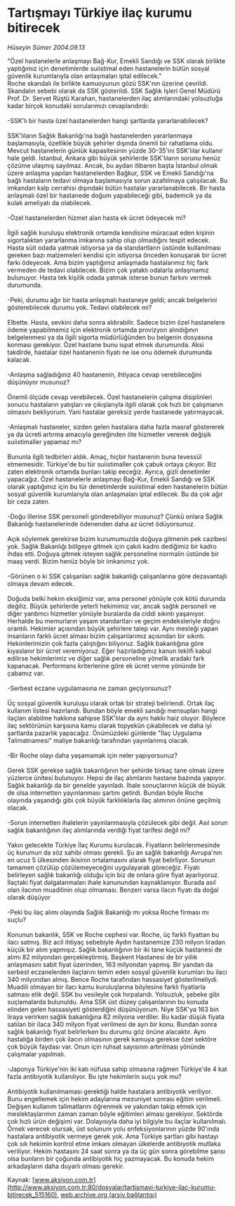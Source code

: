 # Tartışmayı Türkiye ilaç kurumu bitirecek

*Hüseyin Sümer 2004.09.13*

<div class="pNewsDetailMainContent" itemprop="articleBody">
 "Özel hastanelerle anlaşmayı Bağ-Kur, Emekli Sandığı ve SSK olarak birlikte yaptığımız için denetimlerde suiistimal eden hastanelerin bütün sosyal güvenlik kurumlarıyla olan anlaşmaları iptal edilecek."
 <br/>
 Roche skandalı ile birlikte kamuoyunun gözü SSK'nın üzerine çevrildi. Skandalın sebebi olarak da SSK gösterildi. SSK Sağlık İşleri Genel Müdürü Prof. Dr. Servet Rüştü Karahan, hastanelerden ilaç alımlarındaki yolsuzluğa kadar birçok konudaki sorularımızı cevaplandırdı:
 <br/>
 <br/>
 -SSK'lı bir hasta özel hastanelerden hangi şartlarda yararlanabilecek?
 <br/>
 <br/>
 SSK'lıların Sağlık Bakanlığı'na bağlı hastanelerden yararlanmaya başlamasıyla, özellikle büyük şehirler dışında önemli bir rahatlama oldu. Mevcut hastanelerin günlük kapasitesinin yüzde 30-35'ini SSK'lılar kullanır hale geldi. İstanbul, Ankara gibi büyük şehirlerde SSK'lıların sorunu henüz çözüme ulaşmış sayılmaz. Ancak, bu aydan itibaren başta İstanbul olmak üzere anlaşma yapılan hastanelerden Bağkur, SSK ve Emekli Sandığı'na bağlı hastaların tedavi olmaya başlamasıyla sorun azaltılmaya çalışılacak. Bu imkandan kalp cerrahisi dışındaki bütün hastalar yararlanabilecek. Bir hasta anlaşmalı özel bir hastanede doğum yapabileceği gibi, bademcik ya da kulak ameliyatı da olabilecek.
 <br/>
 <br/>
 -Özel hastanelerden hizmet alan hasta ek ücret ödeyecek mi?
 <br/>
 <br/>
 İlgili sağlık kuruluşu elektronik ortamda kendisine müracaat eden kişinin sigortalıktan yararlanma imkanına sahip olup olmadığını tespit edecek. Hasta süit odada yatmak istiyorsa ya da standartların üstünde kullanılması gereken bazı malzemeleri kendisi için istiyorsa önceden konuşarak bir ücret farkı ödeyecek. Ama bizim yaptığımız anlaşmada hastalarımız hiç fark vermeden de tedavi olabilecek. Bizim çok yataklı odalarla anlaşmamız bulunuyor. Hasta tek kişilik odada yatmak isterse bunun farkını vermek durumunda.
 <br/>
 <br/>
 -Peki, durumu ağır bir hasta anlaşmalı hastaneye geldi; ancak belgelerini gösterebilecek durumu yok. Tedavi olabilecek mi?
 <br/>
 <br/>
 Elbette. Hasta, sevkini daha sonra aldırabilir. Sadece bizim özel hastanelere ödeme yapabilmemiz için elektronik ortamda provizyon alındığının belgelenmesi ya da ilgili sigorta müdürlüğünden bu belgenin dosyasına konması gerekiyor. Özel hastane bunu ispat etmek durumunda. Aksi takdirde, hastalar özel hastanenin fiyatı ne ise onu ödemek durumunda kalacak.
 <br/>
 <br/>
 -Anlaşma sağladığınız 40 hastanenin, ihtiyaca cevap verebileceğini düşünüyor musunuz?
 <br/>
 <br/>
 Önemli ölçüde cevap verebilecek. Özel hastanelerin çalışma disiplinleri sonucu hastaların yatışları ve çıkışlarıyla ilgili olarak çok hızlı bir çalışmanın olmasını bekliyorum. Yani hastalar gereksiz yerde hastanede yatırmayacak.
 <br/>
 <br/>
 -Anlaşmalı hastaneler, sizden gelen hastalara daha fazla masraf göstererek ya da ücreti artırma amacıyla gereğinden öte hizmetler vererek değişik suiistimaller yapamaz mı?
 <br/>
 <br/>
 Bununla ilgili tedbirleri aldık. Amaç, hiçbir hastanenin buna tevessül etmemesidir. Türkiye'de bu tür suiistimaller çok çabuk ortaya çıkıyor. Biz zaten elektronik ortamda bunları takip eeceğiz. Ayrıca, gizli denetimler yapacağız. Özel hastanelerle anlaşmayı Bağ-Kur, Emekli Sandığı ve SSK olarak yaptığımız için bu tür denetimlerde suiistimal eden hastanelerin bütün sosyal güvenlik kurumlarıyla olan anlaşmaları iptal edilecek. Bu da çok ağır bir ceza zaten.
 <br/>
 <br/>
 -Doğu illerine SSK personeli gönderebiliyor musunuz? Çünkü onlara Sağlık Bakanlığı hastanelerinde ödenenden daha az ücret ödüyorsunuz.
 <br/>
 <br/>
 Açık söylemek gerekirse bizim kurumumuzda doğuya gitmenin pek cazibesi yok. Sağlık Bakanlığı bölgeye gitmek için çakılı kadro dediğimiz bir kadro ihdas etti. Doğuya gitmek isteyen sağlık personeline normalin üstünde bir maaş verdi. Bizim henüz böyle bir imkanımız yok.
 <br/>
 <br/>
 -Görünen o ki SSK çalışanları sağlık bakanlığı çalışanlarına göre dezavantajlı olmaya devam edecek.
 <br/>
 <br/>
 Doğuda belki hekim eksiğimiz var, ama personel yönüyle çok kötü durumda değiliz. Büyük şehirlerde yeterli hekimimiz var, ancak sağlık personeli ve diğer yardımcı hizmetler yönüyle buralarda da ciddi sıkıntı yaşanıyor. Herhalde bu memurların yaşam standartları ve geçim endeksleriyle doğru orantılı. Hekimler açısından büyük şehirlere talep var. Aynı mesleği yapan insanların farklı ücret alması bizim çalışanlarımız açısından bir sıkıntı. Hekimlerimizin çok fazla çalıştığını biliyoruz. Sağlık bakanlığına göre kıyaslanır bir ücret veremiyoruz. Eğer hazırladığımız kanun teklifi kabul edilirse hekimlerimiz ve diğer sağlık personeline yönelik aradaki fark kapanacak. Performans kriterlerine göre ek ücret verme yönünde bir çabamız var.
 <br/>
 <br/>
 -Serbest eczane uygulamasına ne zaman geçiyorsunuz?
 <br/>
 <br/>
 Üç sosyal güvenlik kuruluşu olarak ortak bir strateji belirlendi. Ortak ilaç kullanım listesi hazırlandı. Bundan böyle emekli sandığı mensupları hangi ilaçları alabilme hakkına sahipse SSK'lılar da aynı hakkı haiz oluyor. Böylece ilaç sektörünün karşısına kamu olarak topyekûn çıkabilecek ve daha iyi şartlarda pazarlık yapacağız. Önümüzdeki günlerde "İlaç Uygulama Talimatnamesi" maliye bakanlığı tarafından yayınlanmış olacak.
 <br/>
 <br/>
 -Bir Roche olayı daha yaşamamak için neler yapıyorsunuz?
 <br/>
 <br/>
 Gerek SSK gerekse sağlık bakanlığının her şehirde birkaç tane olmak üzere yüzlerce ünitesi bulunuyor. Hepsi de ilaç alımlarını hastane bazında yapıyor. Sağlık bakanlığı da bir genelde yayınladı. İhale sonuçlarının küçük de büyük de olsa internetten yayınlanması şartını getirdi. Bundan böyle Roche olayında yaşandığı gibi çok büyük farklılıklarla ilaç alımının önüne geçilmiş olacak.
 <br/>
 <br/>
 -Sorun internetten ihalelerin yayınlanmasıyla çözülecek gibi değil. Asıl sorun sağlık bakanlığının ilaç alımlarında verdiği fiyat tarifesi değil mi?
 <br/>
 <br/>
 Yakın gelecekte Türkiye İlaç Kurumu kurulacak. Fiyatların belirlenmesinde üç kurumun da söz sahibi olması gerekli. Şu an sağlık bakanlığı Avrupa'nın en ucuz 5 ülkesinden ikisinin ortalamasını alarak fiyat belirliyor. Sorunun tamamen çözülüp çözülemeyeceğini uygulayarak göreceğiz. Fiyatı belirleyen sağlık bakanlığı olduğu için biz de onlara göre fiyat ayarlıyoruz. İlaçtaki fiyat dalgalanmaları ihale kanunundan kaynaklanıyor. Burada asıl olan ilacının muadilinin olup olmaması. Benzeri varsa ilacın fiyatı da doğal olarak düşüyor
 <br/>
 <br/>
 -Peki bu ilaç alımı olayında Sağlık Bakanlığı mı yoksa Roche firması mı suçlu?
 <br/>
 <br/>
 Konunun bakanlık, SSK ve Roche cephesi var. Roche, üç farklı fiyattan bu ilacı satmış. Biz acil ihtiyaç sebebiyle Aydın hastanemize 230 milyon liradan küçük bir alım yapmışız. Sağlık bakanlığının bir iki tane küçük hastanesi de alımı 82 milyondan gerçekleştirmiş. Başkent Hastanesi de bir yıllık anlaşmasını sabit fiyat üzerinden, 163 milyondan yapmış. Bir yandan da serbest eczanelerden ilaçlarını temin eden sosyal güvenlik kurumları bu ilacı 340 milyondan almış. Bence Roche tarafından hassasiyet gösterilmeliydi. Muadili olmayan bir ilacı kamu kuruluşlarına böylesine farklı fiyatlarla satması etik değil. SSK bu vesileyle çok hırpalandı. Yolsuzluk, şebeke gibi suçlamalarda bulunuldu. Ama SSK üst düzey çalışanlarının bu konuda elinden gelen hassasiyeti gösterdiğini düşünüyorum. Niye SSK'ya 163 bin liraya verirken sağlık bakanlığına 82 milyona verdiler. Bu kadar düşük fiyata satılan bir ilaca 340 milyon fiyat verilmesi de ayrı bir konu. Bundan sonra sağlık bakanlığı fiyat belirlerken bu durumu göz önüne alacaktır. Aynı hastalığa birden çok ilacın olmasının gerek kamuya gerekse özel sektöre çok büyük faydası var. Onun için ruhsat sayısının artırılması yönünde çalışmalar yapılmalı.
 <br/>
 <br/>
 -Japonya Türkiye'nin iki katı nüfusa sahip olmasına rağmen Türkiye'de 4 kat fazla antibiyotik kullanılıyor. Bu işte hekimlerin suçu yok mu?
 <br/>
 <br/>
 Antibiyotik kullanılmaması gerektiği halde hastalara antibiyotik veriliyor. Bunu engellemek için hekim adaylarına mezuniyet sonrası eğitim verilmeli. Değişen kullanım talimatlarını öğrenmek ve yakından takip etmek için meslektaşlarımın zaman zaman böyle eğitimleri alması gerekiyor. Sektörde çok hızlı ürün değişimi var. Dolayısıyla daha iyi bilgiyle bu ilaçlar kullanılmalı. Örnek verecek olursak, üst solunum yolu enfeksiyonlarının yüzde 90'ında hastalara antibiyotik vermeye gerek yok. Ama Türkiye şartları gibi hastayı çok sık hekimin kontrol etme imkanı olmayan ülkelerde antibiyotik mutlaka veriliyor. Hekim hastasını 24 saat sonra ya da üç gün sonra görebilme şansı olsa bunların bir çoğunda antibiyotik hiç yazmayacak. Bu konuda hekim arkadaşların daha duyarlı olması gerekir.
 <br/>
</div>


Kaynak: [www.aksiyon.com.tr](http://www.aksiyon.com.tr:80/dosyalar/tartismayi-turkiye-ilac-kurumu-bitirecek_515160), [web.archive.org (arşiv bağlantısı)](http://web.archive.org/web/20150531014850/http://www.aksiyon.com.tr:80/dosyalar/tartismayi-turkiye-ilac-kurumu-bitirecek_515160)
